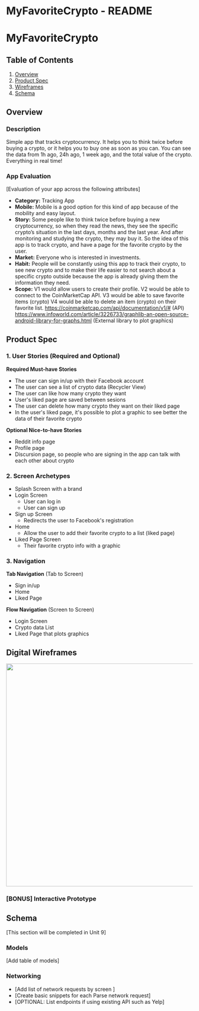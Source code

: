 MyFavoriteCrypto - README
===

# MyFavoriteCrypto

## Table of Contents
1. [Overview](#Overview)
1. [Product Spec](#Product-Spec)
1. [Wireframes](#Wireframes)
2. [Schema](#Schema)

## Overview
### Description
Simple app that tracks cryptocurrency. It helps you to think twice before buying a crypto, or it helps you to buy one as soon as you can. You can see the data from 1h ago, 24h ago, 1 week ago, and the total value of the crypto. Everything in real time!

### App Evaluation
[Evaluation of your app across the following attributes]
- **Category:** Tracking App
- **Mobile:** Mobile is a good option for this kind of app because of the mobility and easy layout.
- **Story:** Some people like to think twice before buying a new cryptocurrency, so when they read the news, they see the specific crypto’s situation in the last days, months and the last year. And after monitoring and studying the crypto, they may buy it. So the idea of this app is to track crypto, and have a page for the favorite crypto by the user.
- **Market:** Everyone who is interested in investments. 
- **Habit:** People will be constantly using this app to track their crypto, to see new crypto and to make their life easier to not search about a specific crypto outside because the app is already giving them the information they need.
- **Scope:** V1 would allow users to create their profile. V2 would be able to connect to the CoinMarketCap API. V3 would be able to save favorite items (crypto) V4 would be able to delete an item (crypto) on their favorite list.
https://coinmarketcap.com/api/documentation/v1/# (API)
https://www.infoworld.com/article/3226733/graphlib-an-open-source-android-library-for-graphs.html (External library to plot graphics)

## Product Spec

### 1. User Stories (Required and Optional)

**Required Must-have Stories**

* The user can sign in/up with their Facebook account
* The user can see a list of crypto data (Recycler View)
* The user can like how many crypto they want
* User's liked page are saved between sesions
* The user can delete how many crypto they want on their liked page
* In the user's liked page, it's possible to plot a graphic to see better the data of their favorite crypto

**Optional Nice-to-have Stories**

* Reddit info page
* Profile page
* Discursion page, so people who are signing in the app can talk with each other about crypto

### 2. Screen Archetypes

* Splash Screen with a brand
* Login Screen
   * User can log in
   * User can sign up
* Sign up Screen
   * Redirects the user to Facebook's registration
* Home
    * Allow the user to add their favorite crypto to a list (liked page)
* Liked Page Screen
    * Their favorite crypto info with a graphic

### 3. Navigation

**Tab Navigation** (Tab to Screen)

* Sign in/up
* Home
* Liked Page

**Flow Navigation** (Screen to Screen)

* Login Screen
* Crypto data List
* Liked Page that plots graphics

## Digital Wireframes
<img src="https://github.com/MyFavoriteCrypto/wireframes" width=600>

### [BONUS] Interactive Prototype

## Schema 
[This section will be completed in Unit 9]
### Models
[Add table of models]
### Networking
- [Add list of network requests by screen ]
- [Create basic snippets for each Parse network request]
- [OPTIONAL: List endpoints if using existing API such as Yelp]
